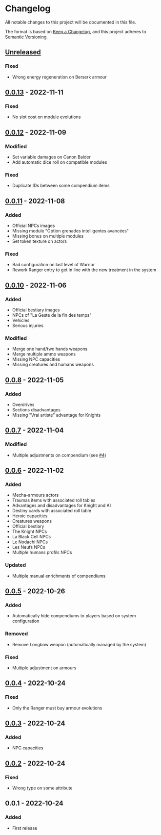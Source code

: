 # Changelog

All notable changes to this project will be documented in this file.

The format is based on [Keep a Changelog](https://keepachangelog.com/en/1.0.0/),
and this project adheres to [Semantic Versioning](https://semver.org/spec/v2.0.0.html).

## [Unreleased]

### Fixed

- Wrong energy regeneration on Berserk armour

## [0.0.13] - 2022-11-11

### Fixed

- No slot cost on module evolutions

## [0.0.12] - 2022-11-09

### Modified

- Set variable damages on Canon Balder
- Add automatic dice roll on compatible modules

### Fixed

- Duplicate IDs between some compendium items

## [0.0.11] - 2022-11-08

### Added

- Official NPCs images
- Missing module "Option grenades intelligentes avancées"
- Missing bonus on multiple modules
- Set token texture on actors

### Fixed

- Bad configuration on last level of Warrior
- Rework Ranger entry to get in line with the new treatment in the system

## [0.0.10] - 2022-11-06

### Added

- Official bestiary images
- NPCs of "La Geste de la fin des temps"
- Vehicles
- Serious injuries

### Modified

- Merge one hand/two hands weapons
- Merge multiple ammo weapons
- Missing NPC capacities
- Missing creatures and humans weapons

## [0.0.8] - 2022-11-05

### Added

- Overdrives
- Sections disadvantages
- Missing "Vrai artiste" advantage for Knights

## [0.0.7] - 2022-11-04

### Modified

- Multiple adjustments on compendium (see [#4](https://github.com/DjLeChuck/foundryvtt-knight-compendium/issues/4))

## [0.0.6] - 2022-11-02

### Added

- Mecha-armours actors
- Traumas items with associated roll tables
- Advantages and disadvantages for Knight and AI
- Destiny cards with associated roll table
- Heroic capacities
- Creatures weapons
- Official bestiary
- The Knight NPCs
- La Black Cell NPCs
- Le Nodachi NPCs
- Les Neufs NPCs
- Multiple humans profils NPCs

### Updated

- Multiple manual enrichments of compendiums

## [0.0.5] - 2022-10-26

### Added

- Automatically hide compendiums to players based on system configuration

### Removed

- Remove Longbow weapon (automatically managed by the system)

### Fixed

- Multiple adjustment on armours

## [0.0.4] - 2022-10-24

### Fixed

- Only the Ranger must buy armour evolutions

## [0.0.3] - 2022-10-24

### Added

- NPC capacities

## [0.0.2] - 2022-10-24

### Fixed

- Wrong type on some attribute

## 0.0.1 - 2022-10-24

### Added

- First release

[Unreleased]: https://github.com/DjLeChuck/foundryvtt-knight-compendium/compare/0.0.13...HEAD

[0.0.13]: https://github.com/DjLeChuck/foundryvtt-knight-compendium/compare/0.0.12...0.0.13

[0.0.12]: https://github.com/DjLeChuck/foundryvtt-knight-compendium/compare/0.0.11...0.0.12

[0.0.11]: https://github.com/DjLeChuck/foundryvtt-knight-compendium/compare/0.0.10...0.0.11

[0.0.10]: https://github.com/DjLeChuck/foundryvtt-knight-compendium/compare/0.0.8...0.0.10

[0.0.8]: https://github.com/DjLeChuck/foundryvtt-knight-compendium/compare/0.0.7...0.0.8

[0.0.7]: https://github.com/DjLeChuck/foundryvtt-knight-compendium/compare/0.0.6...0.0.7

[0.0.6]: https://github.com/DjLeChuck/foundryvtt-knight-compendium/compare/0.0.5...0.0.6

[0.0.5]: https://github.com/DjLeChuck/foundryvtt-knight-compendium/compare/0.0.4...0.0.5

[0.0.4]: https://github.com/DjLeChuck/foundryvtt-knight-compendium/compare/0.0.3...0.0.4

[0.0.3]: https://github.com/DjLeChuck/foundryvtt-knight-compendium/compare/0.0.2...0.0.3

[0.0.2]: https://github.com/DjLeChuck/foundryvtt-knight-compendium/compare/0.0.1...0.0.2
